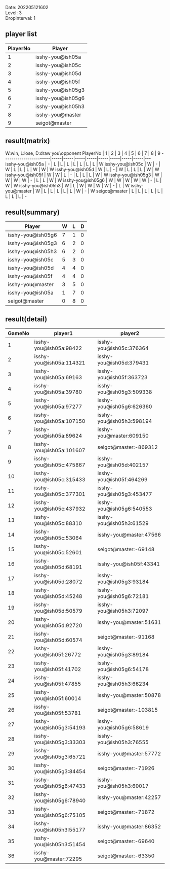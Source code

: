 Date: 202205121602  
Level: 3  
DropInterval: 1  
## player list
PlayerNo  |  Player
----------|-------------------
1         |  isshy-you@ish05a
2         |  isshy-you@ish05c
3         |  isshy-you@ish05d
4         |  isshy-you@ish05f
5         |  isshy-you@ish05g3
6         |  isshy-you@ish05g6
7         |  isshy-you@ish05h3
8         |  isshy-you@master
9         |  seigot@master
## result(matrix)
W:win, L:lose, D:draw
you\opponent PlayerNo  |  1  |  2  |  3  |  4  |  5  |  6  |  7  |  8  |  9
-----------------------|-----|-----|-----|-----|-----|-----|-----|-----|---
isshy-you@ish05a       |  -  |  L  |  L  |  L  |  L  |  L  |  L  |  L  |  W
isshy-you@ish05c       |  W  |  -  |  W  |  L  |  L  |  L  |  W  |  W  |  W
isshy-you@ish05d       |  W  |  L  |  -  |  W  |  L  |  L  |  L  |  W  |  W
isshy-you@ish05f       |  W  |  W  |  L  |  -  |  L  |  L  |  L  |  W  |  W
isshy-you@ish05g3      |  W  |  W  |  W  |  W  |  -  |  L  |  L  |  W  |  W
isshy-you@ish05g6      |  W  |  W  |  W  |  W  |  W  |  -  |  L  |  W  |  W
isshy-you@ish05h3      |  W  |  L  |  W  |  W  |  W  |  W  |  -  |  L  |  W
isshy-you@master       |  W  |  L  |  L  |  L  |  L  |  L  |  W  |  -  |  W
seigot@master          |  L  |  L  |  L  |  L  |  L  |  L  |  L  |  L  |  -
## result(summary)
Player             |  W  |  L  |  D
-------------------|-----|-----|---
isshy-you@ish05g6  |  7  |  1  |  0
isshy-you@ish05g3  |  6  |  2  |  0
isshy-you@ish05h3  |  6  |  2  |  0
isshy-you@ish05c   |  5  |  3  |  0
isshy-you@ish05d   |  4  |  4  |  0
isshy-you@ish05f   |  4  |  4  |  0
isshy-you@master   |  3  |  5  |  0
isshy-you@ish05a   |  1  |  7  |  0
seigot@master      |  0  |  8  |  0
## result(detail)
GameNo  |  player1                  |  player2
--------|---------------------------|--------------------------
1       |  isshy-you@ish05a:98422   |  isshy-you@ish05c:376364
2       |  isshy-you@ish05a:114321  |  isshy-you@ish05d:379431
3       |  isshy-you@ish05a:69163   |  isshy-you@ish05f:363723
4       |  isshy-you@ish05a:39780   |  isshy-you@ish05g3:509338
5       |  isshy-you@ish05a:97277   |  isshy-you@ish05g6:626360
6       |  isshy-you@ish05a:107150  |  isshy-you@ish05h3:598194
7       |  isshy-you@ish05a:89624   |  isshy-you@master:609150
8       |  isshy-you@ish05a:101607  |  seigot@master:-869312
9       |  isshy-you@ish05c:475867  |  isshy-you@ish05d:402157
10      |  isshy-you@ish05c:315433  |  isshy-you@ish05f:464269
11      |  isshy-you@ish05c:377301  |  isshy-you@ish05g3:453477
12      |  isshy-you@ish05c:437932  |  isshy-you@ish05g6:540553
13      |  isshy-you@ish05c:88310   |  isshy-you@ish05h3:61529
14      |  isshy-you@ish05c:53064   |  isshy-you@master:47566
15      |  isshy-you@ish05c:52601   |  seigot@master:-69148
16      |  isshy-you@ish05d:68191   |  isshy-you@ish05f:43341
17      |  isshy-you@ish05d:28072   |  isshy-you@ish05g3:93184
18      |  isshy-you@ish05d:45248   |  isshy-you@ish05g6:72181
19      |  isshy-you@ish05d:50579   |  isshy-you@ish05h3:72097
20      |  isshy-you@ish05d:92720   |  isshy-you@master:51631
21      |  isshy-you@ish05d:60574   |  seigot@master:-91168
22      |  isshy-you@ish05f:26772   |  isshy-you@ish05g3:89184
23      |  isshy-you@ish05f:41702   |  isshy-you@ish05g6:54178
24      |  isshy-you@ish05f:47855   |  isshy-you@ish05h3:66234
25      |  isshy-you@ish05f:60014   |  isshy-you@master:50878
26      |  isshy-you@ish05f:53781   |  seigot@master:-103815
27      |  isshy-you@ish05g3:54193  |  isshy-you@ish05g6:58619
28      |  isshy-you@ish05g3:33303  |  isshy-you@ish05h3:76555
29      |  isshy-you@ish05g3:65721  |  isshy-you@master:57772
30      |  isshy-you@ish05g3:84454  |  seigot@master:-71926
31      |  isshy-you@ish05g6:47433  |  isshy-you@ish05h3:60017
32      |  isshy-you@ish05g6:78940  |  isshy-you@master:42257
33      |  isshy-you@ish05g6:75105  |  seigot@master:-71872
34      |  isshy-you@ish05h3:55177  |  isshy-you@master:86352
35      |  isshy-you@ish05h3:51454  |  seigot@master:-69640
36      |  isshy-you@master:72295   |  seigot@master:-63350
